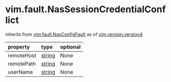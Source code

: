 vim.fault.NasSessionCredentialConflict
======================================
inherits from [vim.fault.NasConfigFault](docs/vim.fault.NasConfigFault.md)
as of [vim.version.version4](docs/vim.version.md)

| property | type | optional |
|:---------|:-----|:---------|
| remoteHost | [string](string.md "string") | None |
| remotePath | [string](string.md "string") | None |
| userName | [string](string.md "string") | None |
